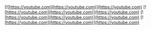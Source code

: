 [![https://youtube.com](https://youtube.com)](https://youtube.com)
[![https://youtube.com](https://youtube.com)](https://youtube.com)
[![https://youtube.com](https://youtube.com)](https://youtube.com)
[![https://youtube.com](https://youtube.com)](https://youtube.com)

